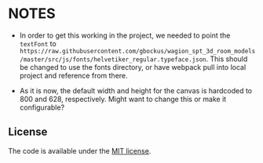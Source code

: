 # NOTES

- In order to get this working in the project, we needed to point the
`textFont` to `https://raw.githubusercontent.com/gbockus/wagion_spt_3d_room_models/master/src/js/fonts/helvetiker_regular.typeface.json`.
This should be changed to use the fonts directory, or have webpack pull into local project and reference from there.

- As it is now, the default width and height for the canvas is hardcoded to 
800 and 628, respectively. Might want to change this or make it configurable?


## License

The code is available under the [MIT license](LICENSE.txt).
